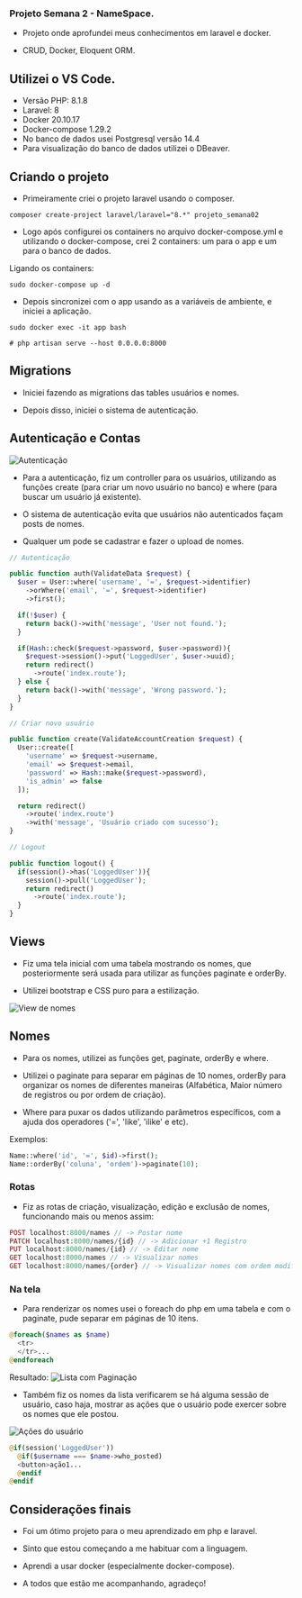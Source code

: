 ### Projeto Semana 2 - NameSpace.

- Projeto onde aprofundei meus conhecimentos em laravel e docker.

- CRUD, Docker, Eloquent ORM.

## Utilizei o VS Code.

- Versão PHP: 8.1.8
- Laravel: 8
- Docker 20.10.17
- Docker-compose 1.29.2
- No banco de dados usei Postgresql versão 14.4
- Para visualização do banco de dados utilizei o DBeaver.

## Criando o projeto

- Primeiramente criei o projeto laravel usando o composer.

```console
composer create-project laravel/laravel="8.*" projeto_semana02
```

- Logo após configurei os containers no arquivo docker-compose.yml e utilizando o docker-compose, crei 2 containers: um para o app e um para o banco de dados.

Ligando os containers:
```console
sudo docker-compose up -d
```

- Depois sincronizei com o app usando as a variáveis de ambiente, e iniciei a aplicação.

```console
sudo docker exec -it app bash

# php artisan serve --host 0.0.0.0:8000
```

## Migrations

- Iniciei fazendo as migrations das tables usuários e nomes.

- Depois disso, iniciei o sistema de autenticação.

## Autenticação e Contas

![Autenticação](https://i.imgur.com/AlWEC7k.png)

- Para a autenticação, fiz um controller para os usuários, utilizando as funções create (para criar um novo usuário no banco) e where (para buscar um usuário já existente).

- O sistema de autenticação evita que usuários não autenticados façam posts de nomes.

- Qualquer um pode se cadastrar e fazer o upload de nomes.

```php
// Autenticação

public function auth(ValidateData $request) {
  $user = User::where('username', '=', $request->identifier)
    ->orWhere('email', '=', $request->identifier)
    ->first();

  if(!$user) {
    return back()->with('message', 'User not found.');
  }

  if(Hash::check($request->password, $user->password)){
    $request->session()->put('LoggedUser', $user->uuid);
    return redirect()
      ->route('index.route');
  } else {
    return back()->with('message', 'Wrong password.');
  }
}

// Criar novo usuário

public function create(ValidateAccountCreation $request) {
  User::create([
    'username' => $request->username,
    'email' => $request->email,
    'password' => Hash::make($request->password),
    'is_admin' => false
  ]);

  return redirect()
    ->route('index.route')
    ->with('message', 'Usuário criado com sucesso');
}

// Logout

public function logout() {
  if(session()->has('LoggedUser')){
    session()->pull('LoggedUser');
    return redirect()
      ->route('index.route');
  }
}
```

## Views

- Fiz uma tela inicial com uma tabela mostrando os nomes, que posteriormente será usada para utilizar as funções paginate e orderBy.

- Utilizei bootstrap e CSS puro para a estilização.

![View de nomes](https://i.imgur.com/6ghHBiY.png)

## Nomes

- Para os nomes, utilizei as funções get, paginate, orderBy e where.

- Utilizei o paginate para separar em páginas de 10 nomes, orderBy para organizar os nomes de diferentes maneiras (Alfabética, Maior número de registros ou por ordem de criação).

- Where para puxar os dados utilizando parâmetros específicos, com a ajuda dos operadores ('=', 'like', 'ilike' e etc).

Exemplos:

```PHP
Name::where('id', '=', $id)->first();
Name::orderBy('coluna', 'ordem')->paginate(10);
```

### Rotas

- Fiz as rotas de criação, visualização, edição e exclusão de nomes, funcionando mais ou menos assim:

```php
POST localhost:8000/names // -> Postar nome
PATCH localhost:8000/names/{id} // -> Adicionar +1 Registro
PUT localhost:8000/names/{id} // -> Editar nome
GET localhost:8000/names // -> Visualizar nomes
GET localhost:8000/names/{order} // -> Visualizar nomes com ordem modificada

```

### Na tela

- Para renderizar os nomes usei o foreach do php em uma tabela e com o paginate, pude separar em páginas de 10 itens.

```php
@foreach($names as $name)
  <tr>
  </tr>...
@endforeach
```

Resultado:
![Lista com Paginação](https://i.imgur.com/UD4lW04.png)

- Também fiz os nomes da lista verificarem se há alguma sessão de usuário, caso haja, mostrar as ações que o usuário pode exercer sobre os nomes que ele postou.

![Ações do usuário](https://i.imgur.com/mhKjgZA.png)

```php
@if(session('LoggedUser'))
  @if($username === $name->who_posted)
  <button>ação1...
  @endif
@endif
```

## Considerações finais

- Foi um ótimo projeto para o meu aprendizado em php e laravel.

- Sinto que estou começando a me habituar com a linguagem.

- Aprendi a usar docker (especialmente docker-compose).

- A todos que estão me acompanhando, agradeço!